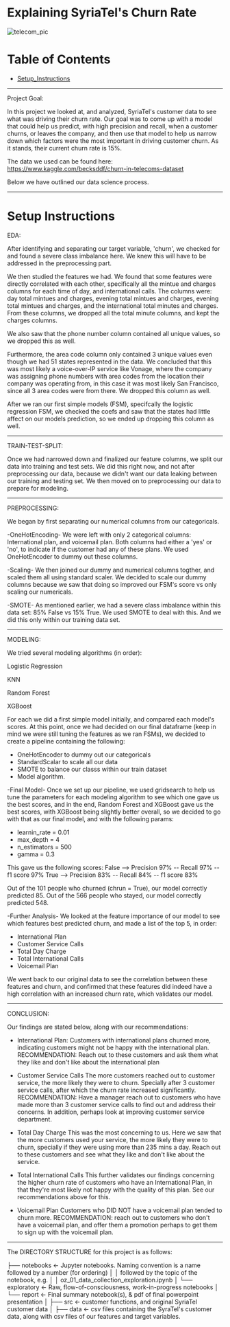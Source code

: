# Explaining SyriaTel's Churn Rate

![telecom_pic](/notebooks/report/figures/telecommunication_readme_pic.jpg)

# Table of Contents

* [Setup_Instructions](https://https://github.com/Ozxahmed/Predictive_Modeling#setup-instructions)

---

Project Goal:

In this project we looked at, and analyzed, SyriaTel's customer data to see what was driving their churn rate. Our goal was to come up with a model that could help us predict, with high precision and recall, when a customer churns, or leaves the company, and then use that model to help us narrow down which factors were the most important in driving customer churn. As it stands, their current churn rate is 15%. 

The data we used can be found here: https://www.kaggle.com/becksddf/churn-in-telecoms-dataset

Below we have outlined our data science process.

---

# Setup Instructions

EDA:

After identifying and separating our target variable, 'churn', we checked for and found a severe class imbalance here. We knew this will have to be addressed in the preprocessing part.

We then studied the features we had. We found that some features were directly correlated with each other, specifically all the mintue and charges columns for each time of day, and international calls. The columns were: day total mintues and charges, evening total mintues and charges, evening total mintues and charges, and the international total minutes and charges. From these columns, we dropped all the total minute columns, and kept the charges columns.

We also saw that the phone number column contained all unique values, so we dropped this as well. 

Furthermore, the area code column only contained 3 unique values even though we had 51 states represented in the data. We concluded that this was most likely a voice-over-IP service like Vonage, where the company was assigning phone numbers with area codes from the location their company was operating from, in this case it was most likely San Francisco, since all 3 area codes were from there. We dropped this column as well.

After we ran our first simple models (FSM), specifcally the logistic regression FSM, we checked the coefs and saw that the states had little affect on our models prediction, so we ended up dropping this column as well.

---

TRAIN-TEST-SPLIT:

Once we had narrowed down and finalized our feature columns, we split our data into training and test sets. We did this right now, and not after preprocessing our data, because we didn't want our data leaking between our training and testing set. We then moved on to preprocessing our data to prepare for modeling.

---

PREPROCESSING:

We began by first separating our numerical columns from our categoricals. 

-OneHotEncoding-
We were left with only 2 categorical columns: International plan, and voicemail plan. Both columns had either a 'yes' or 'no', to indicate if the customer had any of these plans. We used OneHotEncoder to dummy out these columns.


-Scaling-
We then joined our dummy and numerical columns togther, and scaled them all using standard scaler. We decided to scale our dummy columns because we saw that doing so improved our FSM's score vs only scaling our numericals.


-SMOTE-
As mentioned earlier, we had a severe class imbalance within this data set: 85% False vs 15% True. We used SMOTE to deal with this. And we did this only within our training data set.

---

MODELING:

We tried several modeling algorithms (in order):

Logistic Regression

KNN

Random Forest

XGBoost

For each we did a first simple model initially, and compared each model's scores. At this point, once we had decided on our final dataframe (keep in mind we were still tuning the features as we ran FSMs), we decided to create a pipeline containing the following:
- OneHotEncoder to dummy out our categoricals
- StandardScalar to scale all our data
- SMOTE to balance our classs within our train dataset
- Model algorithm. 


-Final Model-
Once we set up our pipeline, we used gridsearch to help us tune the parameters for each modeling algorithm to see which one gave us the best scores, and in the end, Random Forest and XGBoost gave us the best scores, with XGBoost being slightly better overall, so we decided to go with that as our final model, and with the following params:
- learnin_rate = 0.01
- max_depth = 4
- n_estimators = 500
- gamma = 0.3

This gave us the following scores:
False --> Precision 97% -- Recall 97% -- f1 score 97%
True  --> Precision 83% -- Recall 84% -- f1 score 83%

Out of the 101 people who churned (chrun = True), our model correctly predicted 85.
Out of the 566 people who stayed, our model correctly predicted 548.


-Further Analysis-
We looked at the feature importance of our model to see which features best predicted churn, and made a list of the top 5, in order:

- International Plan
- Customer Service Calls
- Total Day Charge
- Total International Calls
- Voicemail Plan

We went back to our original data to see the correlation between these features and churn, and confirmed that these features did indeed have a high correlation with an increased churn rate, which validates our model.

---

CONCLUSION:

Our findings are stated below, along with our recommendations:

- International Plan: 
Customers with international plans churned more, indicating customers might not be happy with the international plan. 
RECOMMENDATION: Reach out to these customers and ask them what they like and don't like about the international plan

- Customer Service Calls
The more customers reached out to customer service, the more likely they were to churn. Specially after 3 customer service calls, after which the churn rate increased significantly.
RECOMMENDATION: Have a manager reach out to customers who have made more than 3 customer service calls to find out and address their concerns. In addition, perhaps look at improving customer service department.

- Total Day Charge
This was the most concerning to us. Here we saw that the more customers used your service, the more likely they were to churn, specially if they were using more than 235 mins a day. Reach out to these customers and see what they like and don't like about the service.

- Total International Calls
This further validates our findings concerning the higher churn rate of customers who have an International Plan, in that they're most likely not happy with the quality of this plan. See our recommendations above for this.

- Voicemail Plan
Customers who DID NOT have a voicemail plan tended to churn more.
RECOMMENDATION: reach out to customers who don't have a voicemail plan, and offer them a promotion perhaps to get them to sign up with the voicemail plan.

---

The DIRECTORY STRUCTURE for this project is as follows:

├── notebooks          <- Jupyter notebooks. Naming convention is a name followed by a number (for ordering)
│   │                     followed by the topic of the notebook, e.g.
│   │                     oz_01_data_collection_exploration.ipynb
│   └── exploratory    <- Raw, flow-of-consciousness, work-in-progress notebooks
│   └── report         <- Final summary notebook(s), & pdf of final powerpoint presentation
│
├── src                <- customer functions, and original SyriaTel customer data
│   ├── data           <- csv files containing the SyraTel's customer data, along with csv files of our features and target variables. 